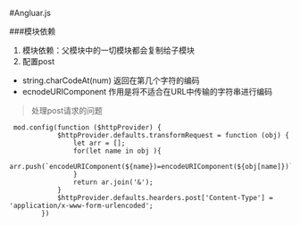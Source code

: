#Angluar.js


###模块依赖
1. 模块依赖：父模块中的一切模块都会复制给子模块
2. 配置post

- string.charCodeAt(num) 返回在第几个字符的编码
- ecnodeURIComponent
作用是将不适合在URL中传输的字符串进行编码

>处理post请求的问题
```
 mod.config(function ($httpProvider) {
	        $httpProvider.defaults.transformRequest = function (obj) {
                let arr = [];
                for(let name in obj ){
                	arr.push(`encodeURIComponent(${name})=encodeURIComponent(${obj[name]})`);
                }
                return ar.join('&');
	        }
            $httpProvider.defaults.hearders.post['Content-Type'] = 'application/x-www-form-urlencoded';
        })
```